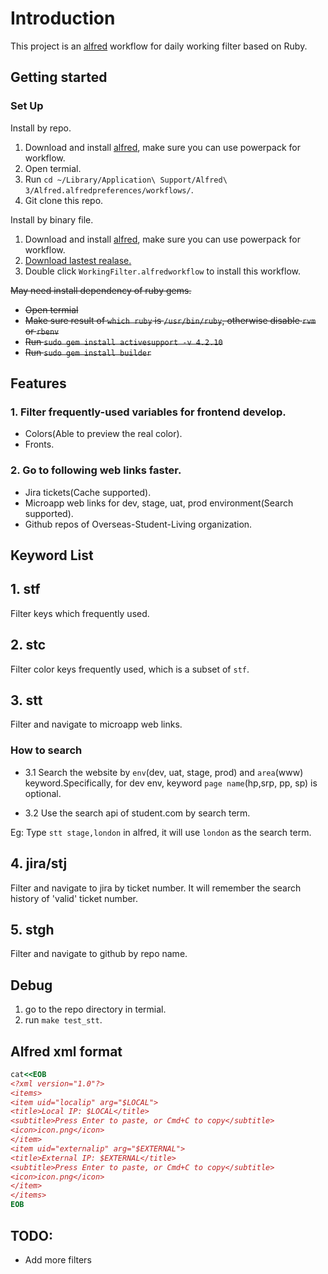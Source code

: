 # Introduction

This project is an [alfred](https://www.alfredapp.com/) workflow for daily working filter based on Ruby.

## Getting started
### Set Up

Install by repo. 

1. Download and install [alfred](https://www.alfredapp.com/), make sure you can use powerpack for workflow.
2. Open termial.
3. Run `cd ~/Library/Application\ Support/Alfred\ 3/Alfred.alfredpreferences/workflows/`.
4. Git clone this repo.

Install by binary file.

1. Download and install [alfred](https://www.alfredapp.com/), make sure you can use powerpack for workflow.
2. [Download lastest realase.](https://github.com/joeeeeey/alfred_daily_filter/releases)
3. Double click `WorkingFilter.alfredworkflow` to install this workflow.

~~May need install dependency of ruby gems.~~
- ~~Open termial~~
- ~~Make sure result of `which ruby` is `/usr/bin/ruby`, otherwise disable `rvm` or `rbenv`~~
- ~~Run `sudo gem install activesupport -v 4.2.10`~~
- ~~Run `sudo gem install builder`~~

## Features

### 1. Filter frequently-used variables for frontend develop.
- Colors(Able to preview the real color).
- Fronts.

### 2. Go to following web links faster.
- Jira tickets(Cache supported).
- Microapp web links for dev, stage, uat, prod environment(Search supported).
- Github repos of Overseas-Student-Living organization.


## Keyword List

## 1. stf

Filter keys which frequently used.

<!-- ![alt text](https://raw.githubusercontent.com/joeeeeey/alfred_daily_filter/master/assets/images/stf.png) -->

## 2. stc

Filter color keys frequently used, which is a subset of `stf`.

## 3. stt

Filter and navigate to microapp web links.

### How to search

- 3.1 Search the website by `env`(dev, uat, stage, prod) and `area`(www) keyword.Specifically, for dev env, keyword `page name`(hp,srp, pp, sp) is optional.

<!-- ![alt text](https://raw.githubusercontent.com/joeeeeey/alfred_daily_filter/master/assets/images/stt1.png) -->

- 3.2 Use the search api of student.com by search term.

Eg: Type `stt stage,london` in alfred, it will use `london` as the search term.

<!-- ![alt text](https://raw.githubusercontent.com/joeeeeey/alfred_daily_filter/master/assets/images/stt2.png) -->

## 4. jira/stj
Filter and navigate to jira by ticket number.
It will remember the search history of 'valid' ticket number.

## 5. stgh
Filter and navigate to github by repo name.

## Debug
1. go to the repo directory in termial.
2. run `make test_stt`.

## Alfred xml format
```ruby
cat<<EOB
<?xml version="1.0"?>
<items>
<item uid="localip" arg="$LOCAL">
<title>Local IP: $LOCAL</title>
<subtitle>Press Enter to paste, or Cmd+C to copy</subtitle>
<icon>icon.png</icon>
</item>
<item uid="externalip" arg="$EXTERNAL">
<title>External IP: $EXTERNAL</title>
<subtitle>Press Enter to paste, or Cmd+C to copy</subtitle>
<icon>icon.png</icon>
</item>
</items>
EOB
```

## TODO:

* Add more filters
